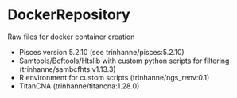 # DockerRepository
Raw files for docker container creation

* Pisces version 5.2.10 (see trinhanne/pisces:5.2.10)
* Samtools/Bcftools/Htslib with custom python scripts for filtering (trinhanne/sambcfhts:v1.13.3)
* R environment for custom scripts (trinhanne/ngs_renv:0.1)
* TitanCNA (trinhanne/titancna:1.28.0)
